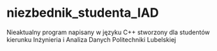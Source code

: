 # niezbednik_studenta_IAD

Nieaktualny program napisany w języku C++ stworzony dla studentów kierunku Inżynieria i Analiza Danych Politechniki Lubelskiej
